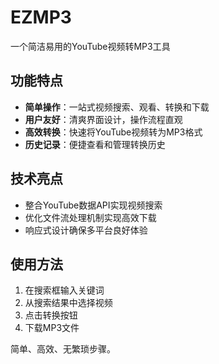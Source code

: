 # EZMP3

一个简洁易用的YouTube视频转MP3工具

## 功能特点

- **简单操作**：一站式视频搜索、观看、转换和下载
- **用户友好**：清爽界面设计，操作流程直观
- **高效转换**：快速将YouTube视频转为MP3格式
- **历史记录**：便捷查看和管理转换历史

## 技术亮点

- 整合YouTube数据API实现视频搜索
- 优化文件流处理机制实现高效下载
- 响应式设计确保多平台良好体验

## 使用方法

1. 在搜索框输入关键词
2. 从搜索结果中选择视频
3. 点击转换按钮
4. 下载MP3文件

简单、高效、无繁琐步骤。

